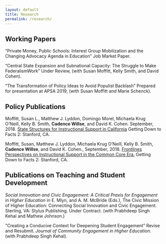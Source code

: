 ```yaml
---
layout: default
title: Research
permalink: /research/
---
```



## Working Papers

“Private Money, Public Schools: Interest Group Mobilization and the Changing Advocacy Agenda in Education” Job Market Paper.

“Central State Expansion and Subnational Capacity: The Struggle to Make FederalismWork” Under Review, (with Susan Moffitt, Kelly Smith, and David Cohen).

“The Transformation of Policy Ideas to Avoid Populist Backlash” Prepared for presentation at APSA 2019, (with Susan Moffitt and Marie Schenck).


## Policy Publications
 
Moffitt, Susan L., Matthew J. Lyddon, Domingo Morel, Michaela Krug O’Neill, Kelly B. Smith, **Cadence Willse**, and David K. Cohen. September, 2018. [State Structures for Instructional Support in California](http://www.gettingdowntofacts.com/publications/state-structures-instructional-support-california) Getting Down to Facts 2: Stanford, CA. 

Moffitt, Susan, Matthew J. Lyddon, Michaela Krug O’Neill, Kelly B. Smith, **Cadence Willse**, and David K. Cohen., September, 2018. [Frontlines Perspectives on Instructional Support in the Common Core Era.](http://www.gettingdowntofacts.com/publications/frontlines-perspectives-instructional-support-common-core-era) Getting Down to Facts 2: Stanford, CA. 


## Publications on Teaching and Student Development 

*Social Innovation and Civic Engagement: A Critical Praxis for Engagement in Higher Education* in E. Mlyn, and A. M. McBride (Eds.), The Civic Mission of Higher Education: Connecting Social Innovation and Civic Engagement. Sterling, VA: Stylus Publishing. Under Contract. (with Prabhdeep Singh Kehal and Mathew Johnson.)

"Creating a Conducive Context for Deepening Student Engagement” Revise and Resubmit. *Journal of Community Engagement in Higher Education.* (with Prabhdeep Singh Kehal).
